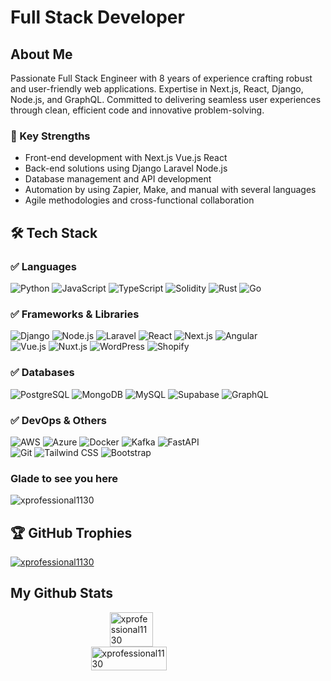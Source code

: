 # Full Stack Developer

## About Me
Passionate Full Stack Engineer with 8 years of experience crafting robust and user-friendly web applications. Expertise in Next.js, React, Django, Node.js, and GraphQL. Committed to delivering seamless user experiences through clean, efficient code and innovative problem-solving.

### 🚀 Key Strengths
- Front-end development with Next.js Vue.js React
- Back-end solutions using Django Laravel Node.js
- Database management and API development
- Automation by using Zapier, Make, and manual with several languages
- Agile methodologies and cross-functional collaboration

## 🛠️ Tech Stack
### ✅ Languages  
![Python](https://skillicons.dev/icons?i=python) ![JavaScript](https://skillicons.dev/icons?i=js) ![TypeScript](https://skillicons.dev/icons?i=ts) ![Solidity](https://skillicons.dev/icons?i=solidity) ![Rust](https://skillicons.dev/icons?i=rust) ![Go](https://skillicons.dev/icons?i=go)

### ✅ Frameworks & Libraries  
![Django](https://skillicons.dev/icons?i=django) ![Node.js](https://skillicons.dev/icons?i=nodejs) ![Laravel](https://skillicons.dev/icons?i=laravel) ![React](https://skillicons.dev/icons?i=react) ![Next.js](https://skillicons.dev/icons?i=next) ![Angular](https://skillicons.dev/icons?i=angular)  
![Vue.js](https://skillicons.dev/icons?i=vue) ![Nuxt.js](https://skillicons.dev/icons?i=nuxt) ![WordPress](https://skillicons.dev/icons?i=wordpress) ![Shopify](https://skillicons.dev/icons?i=shopify)

### ✅ Databases  
![PostgreSQL](https://skillicons.dev/icons?i=postgresql) ![MongoDB](https://skillicons.dev/icons?i=mongodb) ![MySQL](https://skillicons.dev/icons?i=mysql) ![Supabase](https://skillicons.dev/icons?i=supabase) ![GraphQL](https://skillicons.dev/icons?i=graphql)

### ✅ DevOps & Others  
![AWS](https://skillicons.dev/icons?i=aws) ![Azure](https://skillicons.dev/icons?i=azure) ![Docker](https://skillicons.dev/icons?i=docker) ![Kafka](https://skillicons.dev/icons?i=kafka) ![FastAPI](https://skillicons.dev/icons?i=fastapi)  
![Git](https://skillicons.dev/icons?i=git) ![Tailwind CSS](https://skillicons.dev/icons?i=tailwind) ![Bootstrap](https://skillicons.dev/icons?i=bootstrap)


### Glade to see you here
<img src="https://komarev.com/ghpvc/?username=xprofessional1130&label=Profile%20views&color=0e75b6&style=flat" alt="xprofessional1130" />

## 🏆 GitHub Trophies
<p align="left"> <a href="https://github.com/ryo-ma/github-profile-trophy"><img src="https://github-profile-trophy.vercel.app/?username=xprofessional1130" alt="xprofessional1130" /></a> </p>  
  
## My Github Stats
<div  style="display: flex; flex-direction: column; align-items: center; justify-content:center; width: 100%; ">
<img  align="center" style="width: 37%;" src="https://github-readme-stats.vercel.app/api/top-langs?username=xprofessional1130&show_icons=true&locale=en&layout=compact"  alt="xprofessional1130" />
<img  align="center" style="width: 49%;" src="https://github-readme-stats.vercel.app/api?username=xprofessional1130&show_icons=true&locale=en"  alt="xprofessional1130" />
</div>

